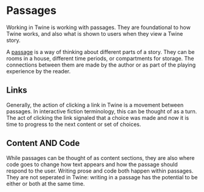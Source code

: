 # Passages

Working in Twine is working with passages. They are foundational to how Twine works, and also what is shown to users when they view a Twine story.

A [passage](../terms/terms_passages.md) is a way of thinking about different parts of a story. They can be rooms in a house, different time periods, or compartments for storage. The connections between them are made by the author or as part of the playing experience by the reader.

## Links

Generally, the action of clicking a link in Twine is a movement between passages. In interactive fiction terminology, this can be thought of as a turn. The act of clicking the link signaled that a choice was made and now it is time to progress to the next content or set of choices.

## Content AND Code

While passages can be thought of as content sections, they are also where code goes to change how text appears and how the passage should respond to the user. Writing prose and code both happen within passages. They are not seperated in Twine: writing in a passage has the potential to be either or both at the same time.

